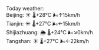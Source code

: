 Today weather:  
Beijing: ☀️ 🌡️+28°C 🌬️↑15km/h  
Tianjin: ☀️ 🌡️+27°C 🌬️←15km/h  
Shijiazhuang: 🌦 🌡️+24°C 🌬️↘0km/h  
Tangshan: ☀️ 🌡️+27°C 🌬️←22km/h  
